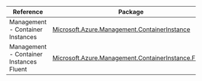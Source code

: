 | Reference | Package | Source |
|---|---|---|
|Management - Container Instances|[Microsoft.Azure.Management.ContainerInstance](https://www.nuget.org/packages/Microsoft.Azure.Management.ContainerInstance)|[GitHub](https://github.com/Azure/azure-sdk-for-net)|
|Management - Container Instances Fluent|[Microsoft.Azure.Management.ContainerInstance.Fluent](https://www.nuget.org/packages/Microsoft.Azure.Management.ContainerInstance.Fluent)|[GitHub](https://github.com/Azure/azure-sdk-for-net)|
